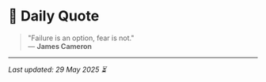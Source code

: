 # 📜 Daily Quote

> "Failure is an option, fear is not."  
> — **James Cameron**

---

_Last updated: 29 May 2025 ⏳_
